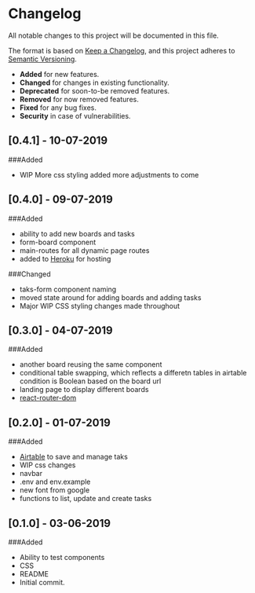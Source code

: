 # Changelog
All notable changes to this project will be documented in this file.

The format is based on [Keep a Changelog](https://keepachangelog.com/en/1.0.0/),
and this project adheres to [Semantic Versioning](https://semver.org/spec/v2.0.0.html).

- __Added__ for new features.
- __Changed__ for changes in existing functionality.
- __Deprecated__ for soon-to-be removed features.
- __Removed__ for now removed features.
- __Fixed__ for any bug fixes.
- __Security__ in case of vulnerabilities.

## [0.4.1] - 10-07-2019
###Added
- WIP More css styling added more adjustments to come

## [0.4.0] - 09-07-2019
###Added
- ability to add new boards and tasks 
- form-board component
- main-routes for all dynamic page routes
- added to [Heroku](https://www.heroku.com/) for hosting

###Changed
- taks-form component naming
- moved state around for adding boards and adding tasks
- Major WIP CSS styling changes made throughout

## [0.3.0] - 04-07-2019
###Added
- another board reusing the same component 
- conditional table swapping, which reflects a differetn tables in airtable condition is Boolean based on the board url
- landing page to display different boards
- [react-router-dom](https://github.com/ReactTraining/react-router/tree/master/packages/react-router-dom)

## [0.2.0] - 01-07-2019
###Added
- [Airtable](https://airtable.com/) to save and manage taks
- WIP css changes
- navbar
- .env and env.example
- new font from google
- functions to list, update and create tasks

## [0.1.0] - 03-06-2019
###Added
- Ability to test components
- CSS
- README
- Initial commit.
